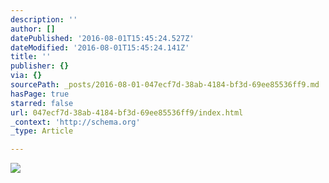 ```yaml
---
description: ''
author: []
datePublished: '2016-08-01T15:45:24.527Z'
dateModified: '2016-08-01T15:45:24.141Z'
title: ''
publisher: {}
via: {}
sourcePath: _posts/2016-08-01-047ecf7d-38ab-4184-bf3d-69ee85536ff9.md
hasPage: true
starred: false
url: 047ecf7d-38ab-4184-bf3d-69ee85536ff9/index.html
_context: 'http://schema.org'
_type: Article

---
```

![](https://the-grid-user-content.s3-us-west-2.amazonaws.com/bd219a8c-9586-4ba1-9153-8d2504375b89.jpg)
